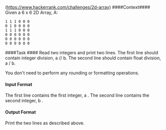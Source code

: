 (https://www.hackerrank.com/challenges/2d-array)
####Context####
Given a 6 x 6 2D Array, A:
```
1 1 1 0 0 0
0 1 0 0 0 0
1 1 1 0 0 0
0 0 0 0 0 0
0 0 0 0 0 0
0 0 0 0 0 0
```

####Task ####
Read two integers and print two lines. The first line should contain integer division, a // b. The second line should contain float division, a / b.

You don't need to perform any rounding or formatting operations.

#### Input Format ####
The first line contains the first integer, a . The second line contains the second integer, b .

#### Output Format ####
Print the two lines as described above.

